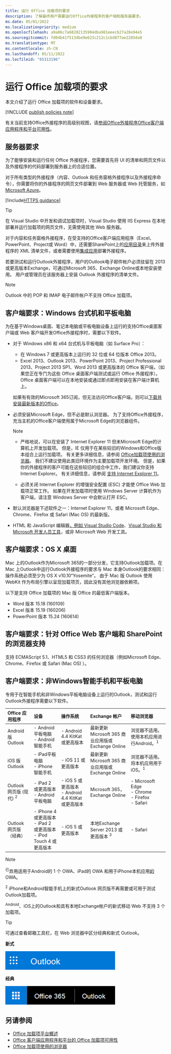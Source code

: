 ```yaml
---
title: 运行 Office 加载项的要求
description: 了解最终用户需要运行Office外接程序的客户端和服务器要求。
ms.date: 05/01/2022
ms.localizationpriority: medium
ms.openlocfilehash: a9a86c7a68282135904dba981eeecb27a28e94e5
ms.sourcegitcommit: fd04b41f513dbe9e623c212c1cbd877ae2285da0
ms.translationtype: MT
ms.contentlocale: zh-CN
ms.lasthandoff: 05/11/2022
ms.locfileid: "65313196"
---
```

# <a name="requirements-for-running-office-add-ins"></a>运行 Office 加载项的要求

本文介绍了运行 Office 加载项的软件和设备要求。

[!INCLUDE [publish policies note](../includes/note-publish-policies.md)]

有关当前支持Office外接程序的高级别视图，请[参阅Office外接程序Office客户端应用程序和平台可用性](/javascript/api/requirement-sets)。

## <a name="server-requirements"></a>服务器要求

为了能够安装和运行任何 Office 外接程序，您需要首先将 UI 的清单和网页文件以及外接程序的代码部署到服务器上的合适位置。

对于所有类型的外接程序（内容、Outlook 和任务窗格外接程序以及外接程序命令），你需要将你的外接程序的网页文件部署到 Web 服务器或 Web 托管服务，如 [Microsoft Azure](../publish/host-an-office-add-in-on-microsoft-azure.md)。

[!include[HTTPS guidance](../includes/https-guidance.md)]

> [!TIP]
> 在 Visual Studio 中开发和调试加载项时，Visual Studio 使用 IIS Express 在本地部署并运行加载项的网页文件，无需使用其他 Web 服务器。

对于内容和任务窗格外接程序，在受支持的Office客户端应用程序（Excel、PowerPoint、Project或 Word）中，还需要SharePoint上的[应用目录](../publish/publish-task-pane-and-content-add-ins-to-an-add-in-catalog.md)来上传外接程序的 XML 清单文件，或者需要使用[集成应用](/microsoft-365/admin/manage/test-and-deploy-microsoft-365-apps)部署外接程序。

若要测试和运行Outlook外接程序，用户的Outlook电子邮件帐户必须驻留在 2013 或更高版本Exchange，可通过Microsoft 365、Exchange Online或本地安装使用。 用户或管理员在该服务器上安装 Outlook 外接程序的清单文件。

> [!NOTE]
> Outlook 中的 POP 和 IMAP 电子邮件帐户不支持 Office 加载项。

## <a name="client-requirements-windows-desktop-and-tablet"></a>客户端要求：Windows 台式机和平板电脑

为在基于Windows桌面、笔记本电脑或平板电脑设备上运行的支持Office桌面客户端或 Web 客户端开发Office外接程序时，需要以下软件。

- 对于 Windows x86 和 x64 台式机与平板电脑（如 Surface Pro）：
  - 在 Windows 7 或更高版本上运行的 32 位或 64 位版本 Office 2013。
  - Excel 2013、Outlook 2013、PowerPoint 2013、Project Professional 2013、Project 2013 SP1、Word 2013 或更高版本的 Office 客户端，（如果您正在专门为这些 Office 桌面客户端测试或运行 Office 外接程序）。Office 桌面客户端可以在本地安装或通过即点即用安装在客户端计算机上。

  如果有有效的Microsoft 365订阅，但无法访问Office客户端，则可以[下载并安装最新版本的Office](https://support.microsoft.com/office/4414eaaf-0478-48be-9c42-23adc4716658)。

- 必须安装Microsoft Edge，但不必是默认浏览器。 为了支持Office外接程序，充当主机的Office客户端使用属于Microsoft Edge的浏览器组件。

  > [!NOTE]
  > - 严格地说，可以在安装了 Internet Explorer 11 但未Microsoft Edge的计算机上开发加载项。 但是，IE 仅用于在某些较旧的Windows和Office版本组合上运行加载项。 有关更多详细信息，请参阅 [Office加载项使用的浏览器](browsers-used-by-office-web-add-ins.md)。 我们不建议使用此类旧环境作为主要加载项开发环境。 但是，如果你的外接程序的客户可能在这些较旧的组合中工作，我们建议你支持 Internet Explorer。 有关详细信息，请参阅 [支持 Internet Explorer 11](../develop/support-ie-11.md)。
  > 
  > - 必须关闭 Internet Explorer 的增强安全配置 (ESC) 才能使 Office Web 加载项正常工作。 如果在开发加载项时使用 Windows Server 计算机作为客户端，请注意 Windows Server 中会默认打开 ESC。

- 默认浏览器是下述软件之一：Internet Explorer 11，或者 Microsoft Edge、Chrome、Firefox 或 Safari (Mac OS) 的最新版。
- HTML 和 JavaScript 编辑器[，例如 Visual Studio Code](https://code.visualstudio.com/)、[Visual Studio 和 Microsoft 开发人员工具](https://www.visualstudio.com/features/office-tools-vs)，或非 Microsoft Web 开发工具。

## <a name="client-requirements-os-x-desktop"></a>客户端要求：OS X 桌面

Mac 上的Outlook作为Microsoft 365的一部分分发，它支持Outlook加载项。在 Mac 上Outlook中运行Outlook外接程序的要求与 Mac 本身Outlook的要求相同：操作系统必须至少为 OS X v10.10“Yosemite”。 由于 Mac 版 Outlook 使用 WebKit 作为布局引擎以呈现加载项页，因此没有其他浏览器依赖项。

以下是支持 Office 加载项的 Mac 版 Office 的最低客户端版本。

- Word 版本 15.18 (160109)
- Excel 版本 15.19 (160206)
- PowerPoint 版本 15.24 (160614)

## <a name="client-requirements-browser-support-for-office-web-clients-and-sharepoint"></a>客户端要求：针对 Office Web 客户端和 SharePoint 的浏览器支持

支持 ECMAScript 5.1、HTML5 和 CSS3 的任何浏览器（例如Microsoft Edge、Chrome、Firefox 或 Safari (Mac OS) ）。

## <a name="client-requirements-non-windows-smartphone-and-tablet"></a>客户端要求：非Windows智能手机和平板电脑

专用于在智能手机和非Windows平板电脑设备上运行的Outlook，测试和运行Outlook外接程序需要以下软件。

| Office 应用程序 | 设备 | 操作系统 | Exchange 帐户 | 移动浏览器 |
|:-----|:-----|:-----|:-----|:-----|
|Android 版 Outlook|- Android平板电脑<br>- Android智能手机|- Android 4.4 KitKat 或更高版本|最新更新Microsoft 365 商业应用版或Exchange Online|浏览器不适用。 使用本机应用进行Android。<sup>1</sup>|
|iOS 版 Outlook|- iPad平板电脑<br>- iPhone智能手机|- iOS 11 或更高版本|最新更新Microsoft 365 商业应用版或Exchange Online|浏览器不适用。 将本机应用用于iOS。<sup>1</sup>|
|Outlook 网页版 (现代) <sup>2</sup>|- iPad 2 或更高版本<br>- Android平板电脑 |- iOS 5 或更高版本<br>- Android 4.4 KitKat 或更高版本|Microsoft 365，Exchange Online|- Microsoft Edge<br>- Chrome<br>- Firefox<br>- Safari|
|Outlook 网页版（经典）|- iPhone 4 或更高版本<br>- iPad 2 或更高版本<br>- iPod Touch 4 或更高版本|- iOS 5 或更高版本|本地Exchange Server 2013 或更高版本 <sup>3</sup>|- Safari|

> [!NOTE]
> <sup>已</sup>弃用适用于Android的 1 个 OWA、iPad的 OWA 和用于iPhone本机应用[的](https://support.microsoft.com/office/076ec122-4576-4900-bc26-937f84d25a4b) OWA。
>
> <sup>2</sup> iPhone和Android智能手机上的新式Outlook 网页版不再需要或可用于测试Outlook加载项。
>
> <sup>Android</sup>、iOS上的Outlook和具有本地Exchange帐户的新式移动 Web 不支持 3 个加载项。

> [!TIP]
> 可通过查看邮箱工具栏，在 Web 浏览器中区分经典和新式 Outlook。
>
> **新式**
>
> ![新式 Outlook 工具栏的部分屏幕截图。](../images/outlook-on-the-web-new-toolbar.png)
>
> **经典**
>
> ![经典 Outlook 工具栏的部分屏幕截图。](../images/outlook-on-the-web-classic-toolbar.png)

## <a name="see-also"></a>另请参阅

- [Office 加载项平台概述](../overview/office-add-ins.md)
- [Office 客户端应用程序和平台的 Office 加载项可用性](/javascript/api/requirement-sets)
- [Office 加载项使用的浏览器](browsers-used-by-office-web-add-ins.md)
